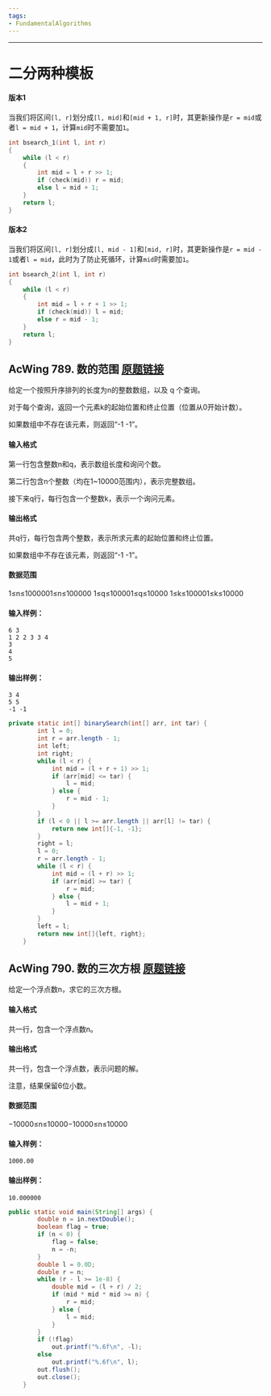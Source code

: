 ```yaml
---
tags:
- FundamentalAlgorithms
---
```

---

# 二分两种模板

#### 版本1

当我们将区间`[l, r]`划分成`[l, mid]`和`[mid + 1, r]`时，其更新操作是`r = mid`或者`l = mid + 1`，计算`mid`时不需要加`1`。

```c++
int bsearch_1(int l, int r)
{
    while (l < r)
    {
        int mid = l + r >> 1;
        if (check(mid)) r = mid;
        else l = mid + 1;
    }
    return l;
}
```

#### 版本2

当我们将区间`[l, r]`划分成`[l, mid - 1]`和`[mid, r]`时，其更新操作是`r = mid - 1`或者`l = mid`，此时为了防止死循环，计算`mid`时需要加`1`。

```c++
int bsearch_2(int l, int r)
{
    while (l < r)
    {
        int mid = l + r + 1 >> 1;
        if (check(mid)) l = mid;
        else r = mid - 1;
    }
    return l;
}
```

## AcWing 789. 数的范围   [原题链接](https://www.acwing.com/problem/content/791/)

给定一个按照升序排列的长度为n的整数数组，以及 q 个查询。

对于每个查询，返回一个元素k的起始位置和终止位置（位置从0开始计数）。

如果数组中不存在该元素，则返回“-1 -1”。

#### 输入格式

第一行包含整数n和q，表示数组长度和询问个数。

第二行包含n个整数（均在1~10000范围内），表示完整数组。

接下来q行，每行包含一个整数k，表示一个询问元素。

#### 输出格式

共q行，每行包含两个整数，表示所求元素的起始位置和终止位置。

如果数组中不存在该元素，则返回“-1 -1”。

#### 数据范围

1≤n≤1000001≤n≤100000
1≤q≤100001≤q≤10000
1≤k≤100001≤k≤10000

#### 输入样例：

```
6 3
1 2 2 3 3 4
3
4
5
```

#### 输出样例：

```
3 4
5 5
-1 -1
```

```java
private static int[] binarySearch(int[] arr, int tar) {
        int l = 0;
        int r = arr.length - 1;
        int left;
        int right;
        while (l < r) {
            int mid = (l + r + 1) >> 1;
            if (arr[mid] <= tar) {
                l = mid;
            } else {
                r = mid - 1;
            }
        }
        if (l < 0 || l >= arr.length || arr[l] != tar) {
            return new int[]{-1, -1};
        }
        right = l;
        l = 0;
        r = arr.length - 1;
        while (l < r) {
            int mid = (l + r) >> 1;
            if (arr[mid] >= tar) {
                r = mid;
            } else {
                l = mid + 1;
            }
        }
        left = l;
        return new int[]{left, right};
    }
```

## AcWing 790. 数的三次方根   [原题链接](https://www.acwing.com/problem/content/792/)

给定一个浮点数n，求它的三次方根。

#### 输入格式

共一行，包含一个浮点数n。

#### 输出格式

共一行，包含一个浮点数，表示问题的解。

注意，结果保留6位小数。

#### 数据范围

−10000≤n≤10000−10000≤n≤10000

#### 输入样例：

```
1000.00
```

#### 输出样例：

```
10.000000
```

```java
public static void main(String[] args) {
        double n = in.nextDouble();
        boolean flag = true;
        if (n < 0) {
            flag = false;
            n = -n;
        }
        double l = 0.0D;
        double r = n;
        while (r - l >= 1e-8) {
            double mid = (l + r) / 2;
            if (mid * mid * mid >= n) {
                r = mid;
            } else {
                l = mid;
            }
        }
        if (!flag)
            out.printf("%.6f\n", -l);
        else 
            out.printf("%.6f\n", l);
        out.flush();
        out.close();
    }
```

